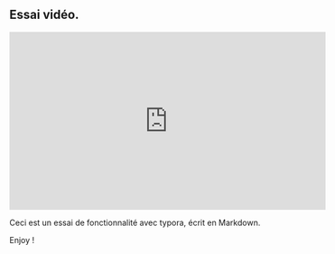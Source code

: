 ## Essai vidéo.

<iframe width="560" height="315" src="https://www.youtube.com/embed/Z7enoBRUt1s" title="YouTube video player" frameborder="0" allow="accelerometer; autoplay; clipboard-write; encrypted-media; gyroscope; picture-in-picture" allowfullscreen></iframe>

Ceci est un essai de fonctionnalité avec typora, écrit en Markdown.

Enjoy !